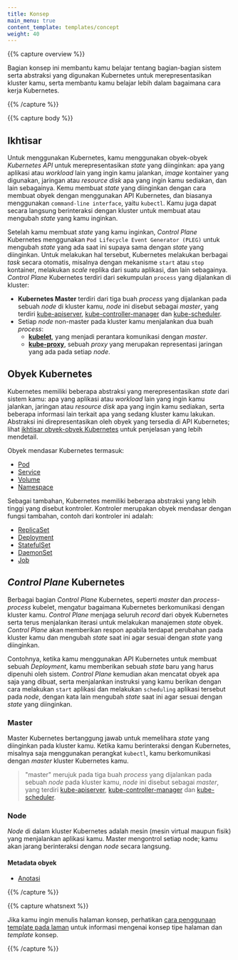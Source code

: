 ```yaml
---
title: Konsep
main_menu: true
content_template: templates/concept
weight: 40
---
```


{{% capture overview %}}

Bagian konsep ini membantu kamu belajar tentang bagian-bagian sistem serta abstraksi 
yang digunakan Kubernetes untuk merepresentasikan kluster kamu, serta membantu 
kamu belajar lebih dalam bagaimana cara kerja Kubernetes.

{{% /capture %}}

{{% capture body %}}

## Ikhtisar

Untuk menggunakan Kubernetes, kamu menggunakan obyek-obyek *Kubernetes API* untuk merepresentasikan 
*state* yang diinginkan: apa yang aplikasi atau *workload* lain yang ingin kamu 
jalankan, *image* kontainer yang digunakan, jaringan atau *resource disk* apa yang ingin 
kamu sediakan, dan lain sebagainya. Kemu membuat *state* yang diinginkan dengan cara membuat 
obyek dengan menggunakan API Kubernetes, dan biasanya menggunakan `command-line interface`, yaitu `kubectl`.
Kamu juga dapat secara langsung berinteraksi dengan kluster untuk membuat atau mengubah 
*state* yang kamu inginkan.

Setelah kamu membuat *state* yang kamu inginkan, *Control Plane* Kubernetes 
menggunakan `Pod Lifecycle Event Generator (PLEG)` untuk mengubah 
*state* yang ada saat ini supaya sama dengan *state* yang diinginkan. 
Untuk melakukan hal tersebut, Kubernetes melakukan berbagai *task* secara otomatis, 
misalnya dengan mekanisme `start` atau `stop` kontainer, melakukan *scale* replika dari 
suatu aplikasi, dan lain sebagainya. *Control Plane* Kubernetes terdiri dari sekumpulan 
`process` yang dijalankan di kluster:

* **Kubernetes Master** terdiri dari tiga buah *process* yang dijalankan pada sebuah *node* di kluster kamu, *node* ini disebut sebagai *master*, yang terdiri [kube-apiserver](/docs/admin/kube-apiserver/), [kube-controller-manager](/docs/admin/kube-controller-manager/) dan [kube-scheduler](/docs/admin/kube-scheduler/).
* Setiap *node* non-master pada kluster kamu menjalankan dua buah *process*: 
  * **[kubelet](/docs/admin/kubelet/)**, yang menjadi perantara komunikasi dengan *master*.
  * **[kube-proxy](/docs/admin/kube-proxy/)**, sebuah *proxy* yang merupakan representasi jaringan yang ada pada setiap *node*.

## Obyek Kubernetes

Kubernetes memiliki beberapa abstraksi yang merepresentasikan *state* dari sistem kamu: 
apa yang aplikasi atau *workload* lain yang ingin kamu jalankan, jaringan atau *resource disk* apa yang ingin 
kamu sediakan, serta beberapa informasi lain terkait apa yang sedang kluster kamu lakukan. 
Abstraksi ini direpresentasikan oleh obyek yang tersedia di API Kubernetes; 
lihat [ikhtisar obyek-obyek Kubernetes](/docs/concepts/abstractions/overview/) 
untuk penjelasan yang lebih mendetail.

Obyek mendasar Kubernetes termasuk: 

* [Pod](/docs/concepts/workloads/pods/pod-overview/)
* [Service](/docs/concepts/services-networking/service/)
* [Volume](/docs/concepts/storage/volumes/)
* [Namespace](/docs/concepts/overview/working-with-objects/namespaces/)

Sebagai tambahan, Kubernetes memiliki beberapa abstraksi yang lebih tinggi yang disebut kontroler.
Kontroler merupakan obyek mendasar dengan fungsi tambahan, contoh dari kontroler ini adalah:

* [ReplicaSet](/docs/concepts/workloads/controllers/replicaset/)
* [Deployment](/docs/concepts/workloads/controllers/deployment/)
* [StatefulSet](/docs/concepts/workloads/controllers/statefulset/)
* [DaemonSet](/docs/concepts/workloads/controllers/daemonset/)
* [Job](/docs/concepts/workloads/controllers/jobs-run-to-completion/)

## *Control Plane* Kubernetes

Berbagai bagian *Control Plane* Kubernetes, seperti *master* dan *process-process* kubelet, 
mengatur bagaimana Kubernetes berkomunikasi dengan kluster kamu. *Control Plane* 
menjaga seluruh *record* dari obyek Kubernetes serta terus menjalankan 
iterasi untuk melakukan manajemen *state* obyek. *Control Plane* akan memberikan respon 
apabila terdapat perubahan pada kluster kamu dan mengubah *state* saat ini agar sesuai 
dengan *state* yang diinginkan.

Contohnya, ketika kamu menggunakan API Kubernetes untuk membuat sebuah *Deployment*, 
kamu memberikan sebuah *state* baru yang harus dipenuhi oleh sistem. *Control Plane* 
kemudian akan mencatat obyek apa saja yang dibuat, serta menjalankan instruksi yang kamu berikan 
dengan cara melakukan `start` aplikasi dan melakukan `scheduling` aplikasi tersebut 
pada *node*, dengan kata lain mengubah *state* saat ini agar sesuai dengan *state* yang diinginkan.

### Master

Master Kubernetes bertanggung jawab untuk memelihara *state* yang diinginkan pada kluster kamu. 
Ketika kamu berinteraksi dengan Kubernetes, misalnya saja menggunakan perangkat `kubectl`, 
kamu berkomunikasi dengan *master* kluster Kubernetes kamu. 

> "master" merujuk pada tiga buah *process* yang dijalankan pada sebuah *node* pada kluster kamu, *node* ini disebut sebagai *master*, yang terdiri [kube-apiserver](/docs/admin/kube-apiserver/), [kube-controller-manager](/docs/admin/kube-controller-manager/) dan [kube-scheduler](/docs/admin/kube-scheduler/).

### Node

*Node* di dalam kluster Kubernetes adalah mesin (mesin virtual maupun fisik) yang 
menjalankan aplikasi kamu. Master mengontrol setiap node; kamu akan jarang berinteraksi 
dengan *node* secara langsung.

#### Metadata obyek


* [Anotasi](/docs/concepts/overview/working-with-objects/annotations/)

{{% /capture %}}

{{% capture whatsnext %}}

Jika kamu ingin menulis halaman konsep, perhatikan
[cara penggunaan template pada laman](/docs/home/contribute/page-templates/)
untuk informasi mengenai konsep tipe halaman dan *template* konsep.

{{% /capture %}}